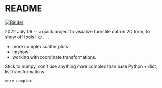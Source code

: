 README
======

[![Binder](https://mybinder.org/badge_logo.svg)](https://mybinder.org/v2/gh/aarontran/turnstiles/HEAD?labpath=mta_turnstile_map.ipynb)

2022 July 06 -- a quick project to visualize turnstile data in 2D form,
to show off tools like . . .

* more complex scatter plots
* imshow
* working with coordinate transformations.

Stick to numpy, don't use anything more complex than
base Python + dict, list transformations.

    more complex
